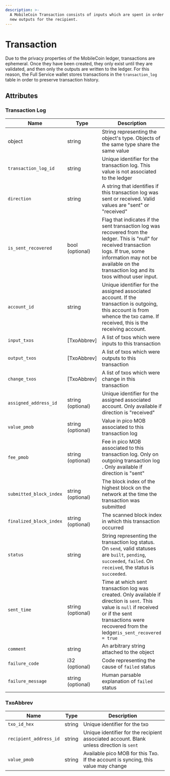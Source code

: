 ```yaml
---
description: >-
  A MobileCoin Transaction consists of inputs which are spent in order to mint
  new outputs for the recipient.
---
```


# Transaction

Due to the privacy properties of the MobileCoin ledger, transactions are ephemeral. Once they have been created, they only exist until they are validated, and then only the outputs are written to the ledger. For this reason, the Full Service wallet stores transactions in the `transaction_log` table in order to preserve transaction history.

## Attributes

### Transaction Log

| Name                    | Type              | Description                                                                                                                                                                                                                         |
| ----------------------- | ----------------- | ----------------------------------------------------------------------------------------------------------------------------------------------------------------------------------------------------------------------------------- |
| object                  | string            | String representing the object's type. Objects of the same type share the same value                                                                                                                                                |
| `transaction_log_id`    | string            | Unique identifier for the transaction log. This value is not associated to the ledger                                                                                                                                               |
| `direction`             | string            | A string that identifies if this transaction log was sent or received. Valid values are "sent" or "received"                                                                                                                        |
| `is_sent_recovered`     | bool (optional)   | Flag that indicates if the sent transaction log was recovered from the ledger. This is "null" for received transaction logs. If true, some information may not be available on the transaction log and its txos without user input. |
| `account_id`            | string            | Unique identifier for the assigned associated account. If the transaction is outgoing, this account is from whence the txo came. If received, this is the receiving account.                                                        |
| `input_txos`            | \[TxoAbbrev]      | A list of txos which were inputs to this transaction                                                                                                                                                                                |
| `output_txos`           | \[TxoAbbrev]      | A list of txos which were outputs to this transaction                                                                                                                                                                               |
| `change_txos`           | \[TxoAbbrev]      | A list of txos which were change in this transaction                                                                                                                                                                                |
| `assigned_address_id`   | string (optional) | Unique identifier for the assigned associated account. Only available if direction is "received"                                                                                                                                    |
| `value_pmob`            | string (optional) | Value in pico MOB associated to this transaction log                                                                                                                                                                                |
| `fee_pmob`              | string (optional) | Fee in pico MOB associated to this transaction log. Only on outgoing transaction log . Only available if direction is "sent"                                                                                                        |
| `submitted_block_index` | string (optional) | The block index of the highest block on the network at the time the transaction was submitted                                                                                                                                       |
| `finalized_block_index` | string (optional) | The scanned block index in which this transaction occurred                                                                                                                                                                          |
| `status`                | string            | String representing the transaction log status. On `send`, valid statuses are `built`, `pending`, `succeeded`, `failed`. On `received`, the status is `succeeded`.                                                                  |
| `sent_time`             | string (optional) | Time at which sent transaction log was created. Only available if direction is `sent`. This value is `null` if received or if the sent transactions were recovered from the ledger`is_sent_recovered = true`                        |
| `comment`               | string            | An arbitrary string attached to the object                                                                                                                                                                                          |
| `failure_code`          | i32 (optional)    | Code representing the cause of `failed` status                                                                                                                                                                                      |
| `failure_message`       | string (optional) | Human parsable explanation of `failed` status                                                                                                                                                                                       |

### TxoAbbrev

| Name                   | Type   | Description                                                                              |
| ---------------------- | ------ | ---------------------------------------------------------------------------------------- |
| `txo_id_hex`           | string | Unique identifier for the txo                                                            |
| `recipient_address_id` | string | Unique identifier for the recipient associated account. Blank unless direction is `sent` |
| `value_pmob`           | string | Available pico MOB for this Txo. If the account is syncing, this value may change        |
